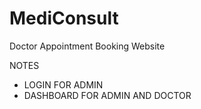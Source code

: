 # MediConsult
 Doctor Appointment Booking Website


NOTES

<!-- *   ANIMATION FOR APPOINTMENT DOCTOR -->
<!-- *	BANNER IMAGE FIXING -->
*	LOGIN FOR ADMIN
*	DASHBOARD FOR ADMIN AND DOCTOR